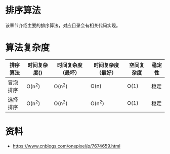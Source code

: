 # 排序算法

该章节介绍主要的排序算法，对应目录会有相关代码实现。

# 算法复杂度

| 排序算法 | 时间复杂度()     | 时间复杂度（最坏） | 时间复杂度（最好） | 空间复杂度 | 稳定性 |
| -------- | ---------------- | ------------------ | ------------------ | ---------- | ------ |
| 冒泡排序 | O(n<sup>2</sup>) | O(n<sup>2</sup>)   | O(n)               | O(1)       | 稳定   |
| 选择排序 | O(n<sup>2</sup>) | O(n<sup>2</sup>)   | O(n<sup>2</sup>)   | O(1)       | 稳定   |


# 资料
- <https://www.cnblogs.com/onepixel/p/7674659.html>
